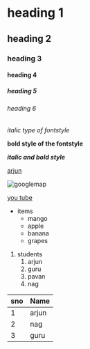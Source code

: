 # heading  1
## heading 2
### heading 3
#### heading 4
##### heading 5
###### heading 6
*italic type of fontstyle*

**bold style of the fontstyle**

***italic and bold style***

[arjun](https://www.google.com/search?q=google+classroom&oq=&aqs=chrome.1.35i39i362l8.2576163j0j7&sourceid=chrome&ie=UTF-8)

![googlemap](https://www.mapsofworld.com/maps/world-map.jpg)

[you tube](https://www.youtube.com/)

* items
  * mango
  * apple
  * banana
  * grapes

1. students
   1. arjun
   2. guru
   3. pavan
   4. nag

sno|Name
-------|------
1|arjun
2|nag
3|guru

